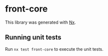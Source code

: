 # front-core

This library was generated with [Nx](https://nx.dev).

## Running unit tests

Run `nx test front-core` to execute the unit tests.

